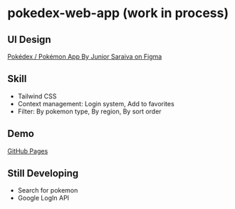 # pokedex-web-app (work in process)

## UI Design
[Pokédex / Pokémon App By Junior Saraiva on Figma](https://www.figma.com/community/file/1202971127473077147)

## Skill
- Tailwind CSS
- Context management: Login system, Add to favorites
- Filter: By pokemon type, By region, By sort order

## Demo
[GitHub Pages](https://yeeway0609.github.io/pokedex-web-app/)

## Still Developing
- Search for pokemon
- Google LogIn API